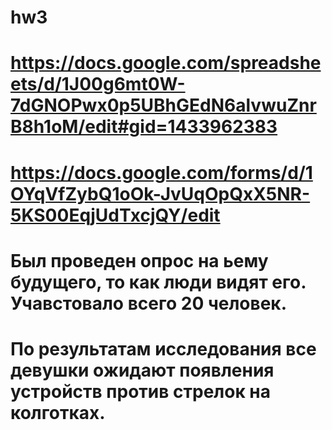 # hw3
# https://docs.google.com/spreadsheets/d/1J00g6mt0W-7dGNOPwx0p5UBhGEdN6alvwuZnrB8h1oM/edit#gid=1433962383
# https://docs.google.com/forms/d/1OYqVfZybQ1oOk-JvUqOpQxX5NR-5KS00EqjUdTxcjQY/edit
#  Был проведен опрос на ьему будущего, то как люди видят его. Учавстовало всего 20 человек. 
# По результатам исследования все девушки ожидают появления устройств против стрелок на колготках. 
